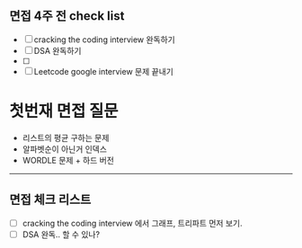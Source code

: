 
## 면접 4주 전 check list

- [ ] cracking the coding interview 완독하기
- [ ] DSA 완독하기
- [ ] 
- [ ] Leetcode google interview 문제 끝내기

# 첫번재 면접 질문
- 리스트의 평균 구하는 문제
- 알파벳순이 아닌거 인덱스 
- WORDLE 문제 + 하드 버전


---

## 면접 체크 리스트
- [ ] cracking the coding interview 에서 그래프, 트리파트 먼저 보기.
- [ ] DSA 완독.. 할 수 있나? 